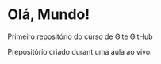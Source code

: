 # Olá, Mundo!
 Primeiro repositório do curso de Gite GitHub

 Prepositório criado durant uma aula ao vivo.
